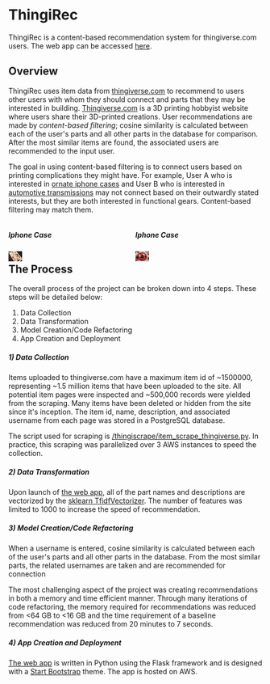 # ThingiRec
ThingiRec is a content-based recommendation system for thingiverse.com users. The web app can be accessed [here](http://www.thingirec.xyz).

## Overview
ThingiRec uses item data from [thingiverse.com](http://www.thingiverse.com) to recommend to users other users with whom they should connect and parts that they may be interested in building. [Thingiverse.com](http://www.thingiverse.com) is a 3D printing hobbyist website where users share their 3D-printed creations. User recommendations are made by *content-based filtering*; cosine similarity is calculated between each of the user's parts and all other parts in the database for comparison. After the most similar items are found, the associated users are recommended to the input user.  

The goal in using content-based filtering is to connect users based on printing complications they might have. For example, User A who is interested in [ornate iphone cases](http://www.thingiverse.com/thing:65810) and User B who is interested in [automotive transmissions](http://www.thingiverse.com/thing:34778) may not connect based on their outwardly stated interests, but they are both interested in functional gears. Content-based filtering may match them.
<div class="bottom">
<div style="float:left;width:50%;"><h5>Iphone Case</h5><img src="/readme_files/iphone_case.jpg" style="height: 20px"></div>

<div style="float:right;width:50%;"><h5>Iphone Case</h5><img src="/readme_files/transmission.jpg" style="height: 20px"></div>
</div>

## The Process
The overall process of the project can be broken down into 4 steps. These steps will be detailed below:  
1. Data Collection  
2. Data Transformation  
3. Model Creation/Code Refactoring  
4. App Creation and Deployment  

##### 1) Data Collection
Items uploaded to thingiverse.com have a maximum item id of ~1500000, representing ~1.5 million items that have been uploaded to the site. All potential item pages were inspected and ~500,000 records were yielded from the scraping. Many items have been deleted or hidden from the site since it's inception. The item id, name, description, and associated username from each page was stored in a PostgreSQL database.  

The script used for scraping is [/thingiscrape/item_scrape_thingiverse.py](https://github.com/rsenseman/ThingiRec/blob/master/thingiscrape/item_scrape_thingiverse.py). In practice, this scraping was parallelized over 3 AWS instances to speed the collection.

##### 2) Data Transformation
Upon launch of [the web app](https://github.com/rsenseman/ThingiRec/tree/master/flask_app), all of the part names and descriptions are vectorized by the [sklearn TfidfVectorizer](http://scikit-learn.org/stable/modules/generated/sklearn.feature_extraction.text.TfidfVectorizer.html). The number of features was limited to 1000 to increase the speed of recommendation.

##### 3) Model Creation/Code Refactoring
When a username is entered, cosine similarity is calculated between each of the user's parts and all other parts in the database. From the most similar parts, the related usernames are taken and are recommended for connection  

The most challenging aspect of the project was creating recommendations in both a memory and time efficient manner. Through many iterations of code refactoring, the memory required for recommendations was reduced from <64 GB to <16 GB and the time requirement of a baseline recommendation was reduced from 20 minutes to 7 seconds.

##### 4) App Creation and Deployment
[The web app](https://github.com/rsenseman/ThingiRec/tree/master/flask_app) is written in Python using the Flask framework and is designed with a [Start Bootstrap](http://startbootstrap.com/) theme. The app is hosted on AWS.
